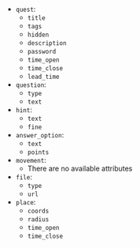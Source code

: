 * `quest`:
  * `title`
  * `tags`
  * `hidden`
  * `description`
  * `password`
  * `time_open`
  * `time_close`
  * `lead_time`
* `question`:
  * `type`
  * `text`
* `hint`:
  * `text`
  * `fine`
* `answer_option`:
  * `text`
  * `points`
* `movement`:
  * There are no available attributes 
* `file`:
  * `type`
  * `url`
* `place`:
  * `coords`
  * `radius`
  * `time_open`
  * `time_close`